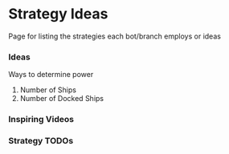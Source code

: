 # Strategy Ideas

Page for listing the strategies each bot/branch employs or ideas

### Ideas

Ways to determine power
1. Number of Ships
2. Number of Docked Ships


### Inspiring Videos


### Strategy TODOs

